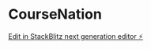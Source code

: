 # CourseNation

[Edit in StackBlitz next generation editor ⚡️](https://stackblitz.com/~/github.com/BaibhavEth/CourseNation)